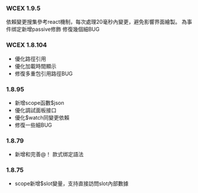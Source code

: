 ### WCEX 1.9.5
依賴變更搜集參考react機制，每次處理20毫秒內變更，避免影響界面繪製。
為事件绑定新增passive修飾
修復幾個細BUG

### WCEX 1.8.104
- 優化路徑引用
- 優化加載時間顯示
- 修復多重包引用路徑BUG

### 1.8.95
- 新增scope函數$json
- 優化調試面板接口
- 優化$watch同變更依賴
- 修復一些細BUG

### 1.8.79
- 新增和完善@！ 款式绑定語法

### 1.8.75 
- scope新增$slot變量，支持直接訪問slot內部數據 
